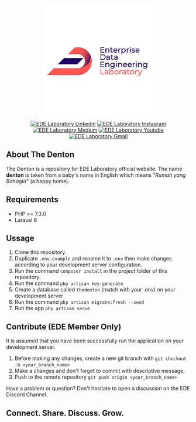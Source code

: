 <p align="center"><a href="http://edelab.my.id" target="_blank"><img src="https://raw.githubusercontent.com/lifeatedelab/belajar-git/master/ede-logo-main.png" width="300"></a></p>

<p align="center">
<a href="https://linkedin.com/company/lifeatedelab"><img src="https://img.shields.io/badge/LinkedIn-0077B5?style=for-the-badge&logo=linkedin&logoColor=white" alt="EDE Laboratory Linkedin"></a>
<a href="https://instagram.com/lifeatedelab"><img src="https://img.shields.io/badge/Instagram-E4405F?style=for-the-badge&logo=instagram&logoColor=white" alt="EDE Laboratory Instagram"></a>
<a href="https://lifeatedelab.medium.com"><img src="https://img.shields.io/badge/Medium-12100E?style=for-the-badge&logo=medium&logoColor=white" alt="EDE Laboratory Medium"></a>
<a href="https://www.youtube.com/channel/UCEFtNYynJcf5UpG5unJl4dw"><img src="https://img.shields.io/badge/YouTube-FF0000?style=for-the-badge&logo=youtube&logoColor=white" alt="EDE Laboratory Youtube"></a>
<a href="mailto:contact.edelab@gmail.com"><img src="https://img.shields.io/badge/Gmail-D14836?style=for-the-badge&logo=gmail&logoColor=white" alt="EDE Laboratory Gmail"></a>

## About The Denton

The Denton is a repository for EDE Laboratory official website. The name **denton** is taken from a baby's name in English which means "*Rumah yang Bahagia*" (a happy home).

## Requirements
- PHP >= 7.3.0
- Laravel 8

## Ussage
1. Clone this repository.
2. Duplicate `.env.example` and rename it to `.env` then make  changes according to your development server configuration.
3. Run the command `composer install` in the project folder of this repository.
4. Run the command `php artisan key:generate`
5. Create a database called `thedenton` (match with your .env) on your development server
6. Run the command `php artisan migrate:fresh --seed`
7. Run the app `php artisan serve`

## Contribute (EDE Member Only)
It is assumed that you have been successfully run the application on your development server.

1. Before making any changes, create a new git branch with `git checkout -b <your_branch_name>`
2. Make a changes and don't forget to commit with descriptive message.
3. Push to the remote repository `git push origin <your_branch_name>`

Have a problem or question? Don't hesitate to open a discussion on the EDE Discord Channel.

## Connect. Share. Discuss. Grow.
